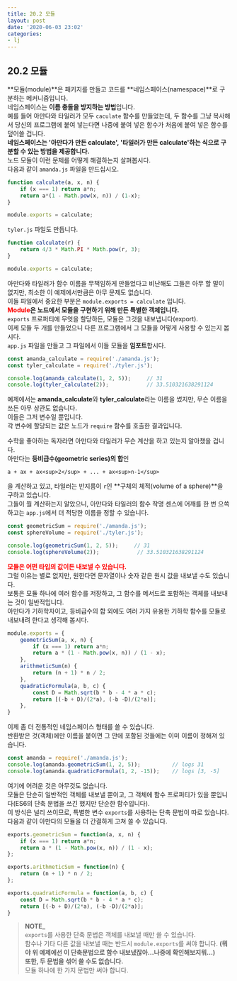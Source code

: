 ```yaml
---
title: 20.2 모듈
layout: post
date: '2020-06-03 23:02'
categories:
- lj
---
```


## 20.2 모듈

**모듈(module)**은 패키지를 만들고 코드를 **네임스페이스(namespace)**로 구분하는 메커니즘입니다.  
네임스페이스는 **이름 충돌을 방지하는 방법**입니다.  
예를 들어 아만다와 타일러가 모두 `caculate` 함수를 만들었는데, 두 함수를 그냥 복사해서 당신의 
프로그램에 붙여 넣는다면 나중에 붙여 넣은 함수가 처음에 붙여 넣은 함수를 덮어쓸 겁니다.  
**네임스페이스는 '아만다가 만든 calculate', '타일러가 만든 calculate'하는 식으로 구분할 수 있는 방법을 
제공합니다.**  
노드 모듈이 이런 문제를 어떻게 해결하는지 살펴봅시다.  
다음과 같이 `amanda.js` 파일을 만드십시오.

```javascript
function calculate(a, x, n) {
    if (x === 1) return a*n;
    return a*(1 - Math.pow(x, n)) / (1-x);
}

module.exports = calculate;
```

`tyler.js` 파일도 만듭니다.

```javascript
function calculate(r) {
    return 4/3 * Math.PI * Math.pow(r, 3);
}

module.exports = calculate;
```

아만다와 타일러가 함수 이름을 무책임하게 만들었다고 비난해도 그들은 아무 할 말이 없지만, 
최소한 이 예제에서만큼은 아무 문제도 없습니다.  
이들 파일에서 중요한 부분은 `module.exports = calculate` 입니다.  
**<span style="color:red">Module</span>은 노드에서 모듈을 구현하기 위해 만든 특별한 객체입니다.**  
`exports` 프로퍼티에 무엇을 할당하든, 모듈은 그것을 내보냅니다(export).  
이제 모듈 두 개를 만들었으니 다른 프로그램에서 그 모듈을 어떻게 사용할 수 있는지 봅시다.  
`app.js` 파일을 만들고 그 파일에서 이들 모듈을 **임포트**합시다.

```javascript
const amanda_calculate = require('./amanda.js');
const tyler_calculate = require('./tyler.js');

console.log(amanda_calculate(1, 2, 5));     // 31
console.log(tyler_calculate(2));            // 33.510321638291124
```

예제에서는 **amanda_calculate**와 **tyler_calculate**라는 이름을 썼지만, 무슨 이름을 쓰든 아무 상관도 
없습니다.  
이들은 그저 변수일 뿐입니다.  
각 변수에 할당되는 값은 노드가 `require` 함수를 호출한 결과입니다. 

수학을 좋아하는 독자라면 아만다와 타일러가 무슨 계산을 하고 있는지 알아챘을 겁니다.  
아만다는 **등비급수(geometric series)의 합**인
 
```text
a + ax + ax<sup>2</sup> + ... + ax<sup>n-1</sup>
```

을 계산하고 있고, 
타일러는 반지름이 `r`인 **구체의 체적(volume of a sphere)**을 구하고 있습니다.  
그들이 뭘 계산하는지 알았으니, 아만다와 타일러의 함수 작명 센스에 어깨를 한 번 으쓱하고는 `app.js`에서 더
적당한 이름을 정할 수 있습니다.

```javascript
const geometricSum = require('./amanda.js');
const sphereVolume = require('./tyler.js');

console.log(geometricSum(1, 2, 5));     // 31
console.log(sphereVolume(2));            // 33.510321638291124
```

**<span style="color:red">모듈은 어떤 타입의 값이든 내보낼 수 있습니다.</span>**  
그럴 이유는 별로 없지만, 원한다면 문자열이나 숫자 같은 원시 값을 내보낼 수도 있습니다.  
보통은 모듈 하나에 여러 함수를 저장하고, 그 함수를 메서드로 포함하는 객체를 내보내는 것이 일반적입니다.  
아만다가 기하학자이고, 등비급수의 합 외에도 여러 가지 유용한 기하학 함수를 모듈로 내보내려 한다고 생각해 봅시다.

```javascript
module.exports = {
    geometricSum(a, x, n) {
        if (x === 1) return a*n;
        return a * (1 - Math.pow(x, n)) / (1 - x);
    },
    arithmeticSum(n) {
        return (n + 1) * n / 2;
    },
    quadraticFormula(a, b, c) {
        const D = Math.sqrt(b * b - 4 * a * c);
        return [(-b + D)/(2*a), (-b -D)/(2*a)];
    },
}
```

이제 좀 더 전통적인 네임스페이스 형태를 쓸 수 있습니다.  
반환받은 것(객체)에만 이름을 붙이면 그 안에 포함된 것들에는 이미 이름이 정해져 있습니다. 

```javascript
const amanda = require('./amanda.js');
console.log(amanda.geometricSum(1, 2, 5));          // logs 31
console.log(amanda.quadraticFormula(1, 2, -15));    // logs [3, -5]
```

여기에 어려운 것은 아무것도 없습니다.  
모듈은 단순히 일반적인 객체를 내보낼 뿐이고, 그 객체에 함수 프로퍼티가 있을 뿐입니다(ES6의 단축 문법을 
쓰긴 했지만 단순한 함수입니다).  
이 방식은 널리 쓰이므로, 특별한 변수 `exports`를 사용하는 단축 문법이 따로 있습니다.  
다음과 같이 아만다의 모듈을 더 간결하게 고쳐 쓸 수 있습니다.

```javascript
exports.geometricSum = function(a, x, n) {
    if (x === 1) return a*n;
    return a * (1 - Math.pow(x, n)) / (1 - x);
};

exports.arithmeticSum = function(n) {
    return (n + 1) * n / 2;
};

exports.quadraticFormula = function(a, b, c) {
    const D = Math.sqrt(b * b - 4 * a * c);
    return [(-b + D)/(2*a), (-b -D)/(2*a)];
}
```

>**NOTE_**  
>`exports`를 사용한 단축 문법은 객체를 내보낼 때만 쓸 수 있습니다.  
>함수나 기타 다른 값을 내보낼 때는 반드시 `module.exports`를 써야 합니다. **(뭐야 위 예제에선 이 단축문법으로 함수 내보냈잖아...나중에 확인해보지뭐...)**  
>**또한, 두 문법을 섞어 쓸 수도 없습니다.**  
>모듈 하나에 한 가지 문법만 써야 합니다.









